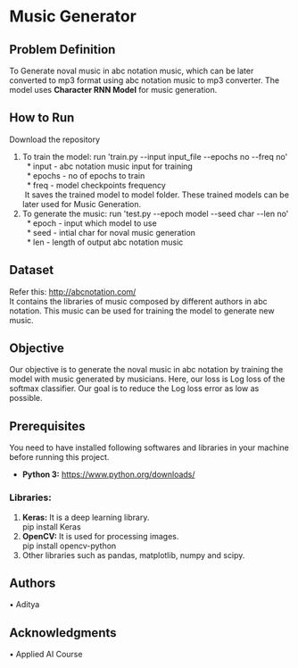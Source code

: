 # Music Generator
## Problem Definition
To Generate noval music in abc notation music, which can be later converted to mp3 format using abc notation music to mp3 converter. The model uses **Character RNN Model** for music generation.

## How to Run
Download the repository 
1) To train the model: run 'train.py --input input_file --epochs no --freq no'<br>
  &nbsp;&nbsp;* input - abc notation music input for training<br>
  &nbsp;&nbsp;* epochs - no of epochs to train<br>
  &nbsp;&nbsp;* freq - model checkpoints frequency<br> 
  &nbsp;It saves the trained model to model folder. These trained models can be later used for Music Generation.
2) To generate the music: run 'test.py --epoch model --seed char --len no'<br>
  &nbsp;&nbsp;* epoch - input which model to use<br>
  &nbsp;&nbsp;* seed - intial char for noval music generation<br>
  &nbsp;&nbsp;* len - length of output abc notation music<br>

## Dataset
Refer this: http://abcnotation.com/ <br>
It contains the libraries of music composed by different authors in abc notation. This music can be used for training the model to generate new music.

## Objective
Our objective is to generate the noval music in abc notation by training the model with music generated by musicians. Here, our loss is Log loss of the softmax classifier. Our goal is to reduce the Log loss error as low as possible.

## Prerequisites
You need to have installed following softwares and libraries in your machine before running this project.<br>
* **Python 3:** https://www.python.org/downloads/<br>

### Libraries:<br>
1. **Keras:** It is a deep learning library.<br>
pip install Keras<br>
2. **OpenCV:** It is used for processing images.<br>
pip install opencv-python<br>
3. Other libraries such as pandas, matplotlib, numpy and scipy.<br>

## Authors
• Aditya
<br>

## Acknowledgments
• Applied AI Course 
